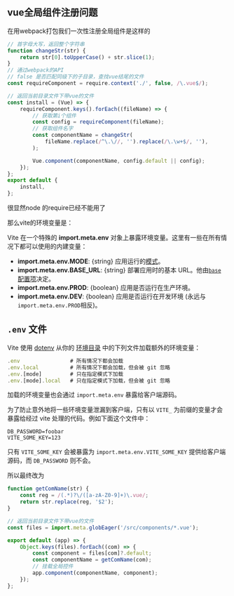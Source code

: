 ## vue全局组件注册问题

在用webpack打包我们一次性注册全局组件是这样的

```js
// 首字母大写，返回整个字符串
function changeStr(str) {
    return str[0].toUpperCase() + str.slice(1);
}
// 通过webpack的API
// false 是否匹配同级下的子目录，查找vue结尾的文件
const requireComponent = require.context('./', false, /\.vue$/);

// 返回当前目录文件下带vue的文件
const install = (Vue) => {
    requireComponent.keys().forEach((fileName) => {
        // 获取第i个组件
        const config = requireComponent(fileName);
        // 获取组件名字
        const componentName = changeStr(
            fileName.replace(/^\.\//, '').replace(/\.\w+$/, ''),
        );

        Vue.component(componentName, config.default || config);
    });
};
export default {
    install,
};

```

很显然node 的require已经不能用了

那么vite的环境变量是：

Vite 在一个特殊的 **import.meta.env** 对象上暴露环境变量。这里有一些在所有情况下都可以使用的内建变量：

- **import.meta.env.MODE**: {string} 应用运行的[模式](https://vitejs.cn/guide/env-and-mode.html#modes)。
- **import.meta.env.BASE_URL**: {string} 部署应用时的基本 URL。他由[`base` 配置项](https://vitejs.cn/config/#base)决定。
- **import.meta.env.PROD**: {boolean} 应用是否运行在生产环境。
- **import.meta.env.DEV**: {boolean} 应用是否运行在开发环境 (永远与 `import.meta.env.PROD`相反)。



## `.env` 文件

Vite 使用 [dotenv](https://github.com/motdotla/dotenv) 从你的 [环境目录](https://vitejs.cn/config/#envdir) 中的下列文件加载额外的环境变量：

```js
.env                # 所有情况下都会加载
.env.local          # 所有情况下都会加载，但会被 git 忽略
.env.[mode]         # 只在指定模式下加载
.env.[mode].local   # 只在指定模式下加载，但会被 git 忽略
```

加载的环境变量也会通过 `import.meta.env` 暴露给客户端源码。

为了防止意外地将一些环境变量泄漏到客户端，只有以 `VITE_` 为前缀的变量才会暴露给经过 vite 处理的代码。例如下面这个文件中：

```
DB_PASSWORD=foobar
VITE_SOME_KEY=123
```

只有 `VITE_SOME_KEY` 会被暴露为 `import.meta.env.VITE_SOME_KEY` 提供给客户端源码，而 `DB_PASSWORD` 则不会。



所以最终改为

```js
function getComName(str) {
    const reg = /(.*)?\/([a-zA-Z0-9]+)\.vue/;
    return str.replace(reg, '$2');
}

// 返回当前目录文件下带vue的文件
const files = import.meta.globEager('/src/components/*.vue');

export default (app) => {
    Object.keys(files).forEach((com) => {
        const component = files[com]?.default;
        const componentName = getComName(com);
        // 挂载全局控件
        app.component(componentName, component);
    });
};
```

<Vssue/>